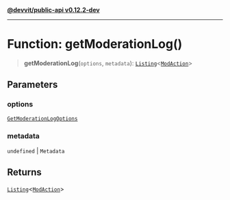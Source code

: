 [**@devvit/public-api v0.12.2-dev**](../../README.md)

---

# Function: getModerationLog()

> **getModerationLog**(`options`, `metadata`): [`Listing`](../classes/Listing.md)\<[`ModAction`](../interfaces/ModAction.md)\>

## Parameters

### options

[`GetModerationLogOptions`](../type-aliases/GetModerationLogOptions.md)

### metadata

`undefined` | `Metadata`

## Returns

[`Listing`](../classes/Listing.md)\<[`ModAction`](../interfaces/ModAction.md)\>
